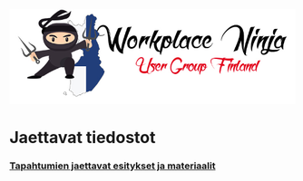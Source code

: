 ![User Group Finland Logo](misc/Logo%20User%20Group%20Finland.jpg)

# Jaettavat tiedostot

### [Tapahtumien jaettavat esitykset ja materiaalit](Tapahtumat)
